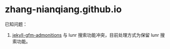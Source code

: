 # zhang-nianqiang.github.io

已知问题：

1. [jekyll-gfm-admonitions](https://github.com/mmistakes/minimal-mistakes/commit/c04d2024b653d327a981e2845a85437febe18bf2) 与 lunr 搜索功能冲突，目前处理方式为保留 lunr 搜索功能。